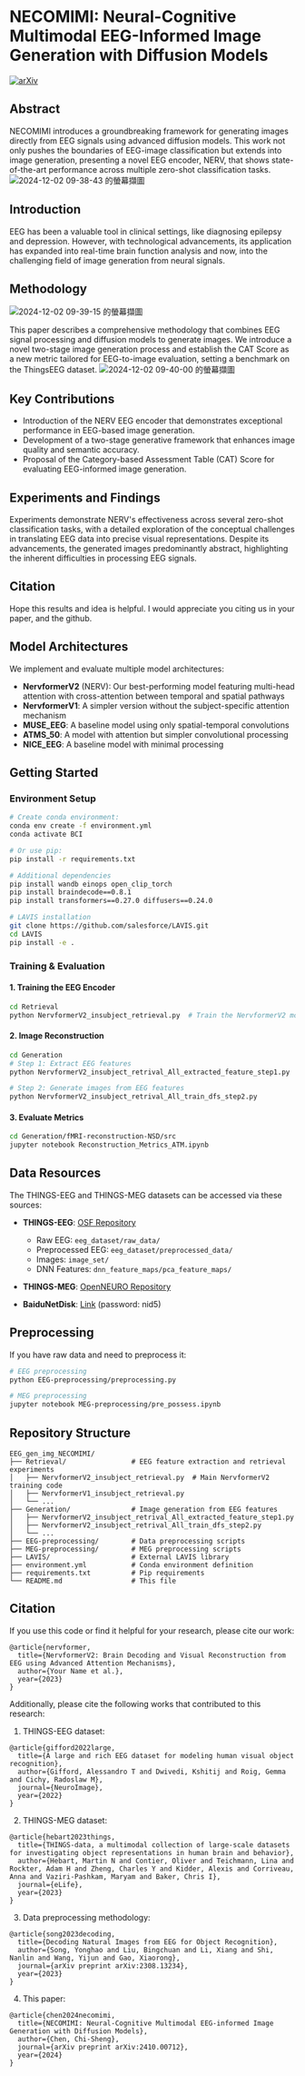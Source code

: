 # NECOMIMI: Neural-Cognitive Multimodal EEG-Informed Image Generation with Diffusion Models
[![arXiv](https://img.shields.io/badge/arXiv-2410.00712-b31b1b.svg?style=flat-square)](https://arxiv.org/abs/2410.00712)  
## Abstract
NECOMIMI introduces a groundbreaking framework for generating images directly from EEG signals using advanced diffusion models. This work not only pushes the boundaries of EEG-image classification but extends into image generation, presenting a novel EEG encoder, NERV, that shows state-of-the-art performance across multiple zero-shot classification tasks.
![2024-12-02 09-38-43 的螢幕擷圖](https://github.com/user-attachments/assets/73f39ff1-e874-43b5-a953-fbfeacadf5e3)

## Introduction
EEG has been a valuable tool in clinical settings, like diagnosing epilepsy and depression. However, with technological advancements, its application has expanded into real-time brain function analysis and now, into the challenging field of image generation from neural signals.

## Methodology
![2024-12-02 09-39-15 的螢幕擷圖](https://github.com/user-attachments/assets/129e02b3-6824-4ce9-8057-ecd3d2679d04)

This paper describes a comprehensive methodology that combines EEG signal processing and diffusion models to generate images. We introduce a novel two-stage image generation process and establish the CAT Score as a new metric tailored for EEG-to-image evaluation, setting a benchmark on the ThingsEEG dataset.
![2024-12-02 09-40-00 的螢幕擷圖](https://github.com/user-attachments/assets/dea2321b-4cb0-45c9-b9f2-9c3e653fbd62)

## Key Contributions
- Introduction of the NERV EEG encoder that demonstrates exceptional performance in EEG-based image generation.
- Development of a two-stage generative framework that enhances image quality and semantic accuracy.
- Proposal of the Category-based Assessment Table (CAT) Score for evaluating EEG-informed image generation.

## Experiments and Findings
Experiments demonstrate NERV's effectiveness across several zero-shot classification tasks, with a detailed exploration of the conceptual challenges in translating EEG data into precise visual representations. Despite its advancements, the generated images predominantly abstract, highlighting the inherent difficulties in processing EEG signals.

## Citation
Hope this results and idea is helpful. I would appreciate you citing us in your paper, and the github.




## Model Architectures

We implement and evaluate multiple model architectures:

- **NervformerV2** (NERV): Our best-performing model featuring multi-head attention with cross-attention between temporal and spatial pathways
- **NervformerV1**: A simpler version without the subject-specific attention mechanism
- **MUSE_EEG**: A baseline model using only spatial-temporal convolutions
- **ATMS_50**: A model with attention but simpler convolutional processing
- **NICE_EEG**: A baseline model with minimal processing


## Getting Started

### Environment Setup

```bash
# Create conda environment:
conda env create -f environment.yml
conda activate BCI

# Or use pip:
pip install -r requirements.txt

# Additional dependencies
pip install wandb einops open_clip_torch
pip install braindecode==0.8.1
pip install transformers==0.27.0 diffusers==0.24.0

# LAVIS installation
git clone https://github.com/salesforce/LAVIS.git
cd LAVIS
pip install -e .
```

### Training & Evaluation

#### 1. Training the EEG Encoder

```bash
cd Retrieval
python NervformerV2_insubject_retrieval.py  # Train the NervformerV2 model
```

#### 2. Image Reconstruction

```bash
cd Generation
# Step 1: Extract EEG features
python NervformerV2_insubject_retrival_All_extracted_feature_step1.py

# Step 2: Generate images from EEG features
python NervformerV2_insubject_retrival_All_train_dfs_step2.py
```

#### 3. Evaluate Metrics

```bash
cd Generation/fMRI-reconstruction-NSD/src
jupyter notebook Reconstruction_Metrics_ATM.ipynb
```

## Data Resources

The THINGS-EEG and THINGS-MEG datasets can be accessed via these sources:

- **THINGS-EEG**: [OSF Repository](https://osf.io/3jk45/)
  - Raw EEG: `eeg_dataset/raw_data/`
  - Preprocessed EEG: `eeg_dataset/preprocessed_data/`
  - Images: `image_set/`
  - DNN Features: `dnn_feature_maps/pca_feature_maps/`

- **THINGS-MEG**: [OpenNEURO Repository](https://openneuro.org/datasets/ds004212/versions/2.0.0)

- **BaiduNetDisk**: [Link](https://pan.baidu.com/s/1-1hgpoi4nereLVqE4ylE_g?pwd=nid5) (password: nid5)

## Preprocessing

If you have raw data and need to preprocess it:

```bash
# EEG preprocessing
python EEG-preprocessing/preprocessing.py

# MEG preprocessing
jupyter notebook MEG-preprocessing/pre_possess.ipynb
```

## Repository Structure

```
EEG_gen_img_NECOMIMI/
├── Retrieval/                # EEG feature extraction and retrieval experiments
│   ├── NervformerV2_insubject_retrieval.py  # Main NervformerV2 training code
│   ├── NervformerV1_insubject_retrieval.py
│   └── ...
├── Generation/               # Image generation from EEG features
│   ├── NervformerV2_insubject_retrival_All_extracted_feature_step1.py
│   ├── NervformerV2_insubject_retrival_All_train_dfs_step2.py
│   └── ...
├── EEG-preprocessing/        # Data preprocessing scripts
├── MEG-preprocessing/        # MEG preprocessing scripts
├── LAVIS/                    # External LAVIS library
├── environment.yml           # Conda environment definition
├── requirements.txt          # Pip requirements
└── README.md                 # This file
```

## Citation

If you use this code or find it helpful for your research, please cite our work:

```
@article{nervformer,
  title={NervformerV2: Brain Decoding and Visual Reconstruction from EEG using Advanced Attention Mechanisms},
  author={Your Name et al.},
  year={2023}
}
```

Additionally, please cite the following works that contributed to this research:

1. THINGS-EEG dataset:
```
@article{gifford2022large,
  title={A large and rich EEG dataset for modeling human visual object recognition},
  author={Gifford, Alessandro T and Dwivedi, Kshitij and Roig, Gemma and Cichy, Radoslaw M},
  journal={NeuroImage},
  year={2022}
}
```

2. THINGS-MEG dataset:
```
@article{hebart2023things,
  title={THINGS-data, a multimodal collection of large-scale datasets for investigating object representations in human brain and behavior},
  author={Hebart, Martin N and Contier, Oliver and Teichmann, Lina and Rockter, Adam H and Zheng, Charles Y and Kidder, Alexis and Corriveau, Anna and Vaziri-Pashkam, Maryam and Baker, Chris I},
  journal={eLife},
  year={2023}
}
```

3. Data preprocessing methodology:
```
@article{song2023decoding,
  title={Decoding Natural Images from EEG for Object Recognition},
  author={Song, Yonghao and Liu, Bingchuan and Li, Xiang and Shi, Nanlin and Wang, Yijun and Gao, Xiaorong},
  journal={arXiv preprint arXiv:2308.13234},
  year={2023}
}
```
4. This paper:
```
@article{chen2024necomimi,
  title={NECOMIMI: Neural-Cognitive Multimodal EEG-informed Image Generation with Diffusion Models},
  author={Chen, Chi-Sheng},
  journal={arXiv preprint arXiv:2410.00712},
  year={2024}
}
```

